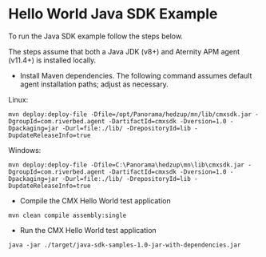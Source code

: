 # Hello World Java SDK Example

To run the Java SDK example follow the steps below. 

The steps assume that both a Java JDK (v8+) and Aternity APM agent (v11.4+) is installed locally.

* Install Maven dependencies.  The following command assumes default agent installation paths; adjust as necessary.

Linux: 

`mvn deploy:deploy-file -Dfile=/opt/Panorama/hedzup/mn/lib/cmxsdk.jar -DgroupId=com.riverbed.agent -DartifactId=cmxsdk -Dversion=1.0 -Dpackaging=jar -Durl=file:./lib/ -DrepositoryId=lib -DupdateReleaseInfo=true`

Windows: 

`mvn deploy:deploy-file -Dfile=C:\Panorama\hedzup\mn\lib\cmxsdk.jar -DgroupId=com.riverbed.agent -DartifactId=cmxsdk -Dversion=1.0 -Dpackaging=jar -Durl=file:./lib/ -DrepositoryId=lib -DupdateReleaseInfo=true`


* Compile the CMX Hello World test application

`mvn clean compile assembly:single`

* Run the CMX Hello World test application

`java -jar ./target/java-sdk-samples-1.0-jar-with-dependencies.jar`

